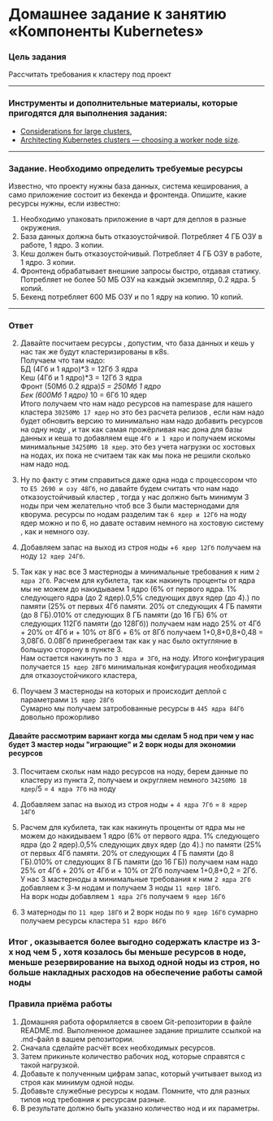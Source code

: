 # Домашнее задание к занятию «Компоненты Kubernetes»

### Цель задания

Рассчитать требования к кластеру под проект

------

### Инструменты и дополнительные материалы, которые пригодятся для выполнения задания:

- [Considerations for large clusters](https://kubernetes.io/docs/setup/best-practices/cluster-large/),
- [Architecting Kubernetes clusters — choosing a worker node size](https://learnk8s.io/kubernetes-node-size).

------

### Задание. Необходимо определить требуемые ресурсы
Известно, что проекту нужны база данных, система кеширования, а само приложение состоит из бекенда и фронтенда. Опишите, какие ресурсы нужны, если известно:

1. Необходимо упаковать приложение в чарт для деплоя в разные окружения. 
2. База данных должна быть отказоустойчивой. Потребляет 4 ГБ ОЗУ в работе, 1 ядро. 3 копии. 
3. Кеш должен быть отказоустойчивый. Потребляет 4 ГБ ОЗУ в работе, 1 ядро. 3 копии. 
4. Фронтенд обрабатывает внешние запросы быстро, отдавая статику. Потребляет не более 50 МБ ОЗУ на каждый экземпляр, 0.2 ядра. 5 копий. 
5. Бекенд потребляет 600 МБ ОЗУ и по 1 ядру на копию. 10 копий.

----

### Ответ

2.  Давайте посчитаем ресурсы , допустим, что база данных и кешь у нас так же будут кластеризированы в к8s.     
    Получаем что там надо:  
        БД (4Гб и 1 ядро)*3 = 12Гб 3 ядра  
        Кеш  (4Гб и 1 ядро)*3 = 12Гб 3 ядра  
        Фронт (50Мб 0.2 ядра)*5 = 250Мб 1 ядро  
        Бек (600Мб 1 ядро)* 10 = 6Гб 10 ядер  
    Итого получаем что нам надо ресурсов на namespase для нашего кластера `30250Мб 17 ядер` но это без расчета релизов , если нам надо будет обновить версию то минимально нам надо добавить ресурсов на одну ноду , и так как самая прожёрливая  нас дона для базы данных и кеша то добавляем  еще `4Гб и 1 ядро` и получаем искомы минимальные `34250Мб 18 ядер`.  это без учета нагрузки ос хостовых на нодах, их пока не считаем так как мы пока не решили сколько нам надо нод.

3.  Ну по факту с этим справиться даже одна нода с процессором что то `Е5 2690 и озу 48Гб`, но давайте будем считать что нам надо отказоустойчивый кластер , тогда у нас должно быть минимум 3 ноды  при чем желательно чтоб все 3 были мастернодами для кворума. ресурсы по нодам разделим так  `6 ядер и 12Гб` на ноду ядер можно и по 6, но давате оставим немного на хостовую систему , как и немного озу.

4.  Добавляем запас на выход из строя ноды +`6 ядер 12Гб`  получаем на ноду `12 ядер 24Гб`.

5.  Так как у нас все 3 мастерноды а минимальные требования к ним `2 ядра 2Гб`. 
Расчем для кубилета, так как  накинуть проценты от ядра мы не можем до накидываем 1 ядро (6% от первого ядра. 1% следующего ядра (до 2 ядер).0,5% следующих двух ядер (до 4).)  по памяти (25% от первых 4Гб памяти. 20% от следующих 4 ГБ памяти (до 8 ГБ).010% от следующих 8 ГБ памяти (до 16 ГБ) 6% от следующих 112Гб памяти (до 128Гб)) получаем нам надо  25% от 4Гб + 20% от 4Гб и + 10% от 8Гб + 6% от 8Гб получаем 1+0,8+0,8+0,48 = 3,08Гб.  0.08Гб принебрегаем так как у нас было октугляние в большую сторону в пункте 3.  
Нам остается накинуть по `3 ядра и 3Гб`, на ноду. Итого конфигурация получается `15 ядер 28Гб` минимальная конфигурация необходимая для отказоустойчикого кластера, 

6.  Поучаем 3 мастерноды на которых и происходит деплой с параметрами `15 ядер 28Гб`  
    Сумарно мы получаем затробованные ресурсы в `445 ядра 84Гб` довольно прожорливо


####  Давайте рассмотрим вариант когда мы сделам 5 нод при чем у нас будет 3 мастер ноды "играющие" и 2 ворк ноды для экономии ресурсов 

3.  Посчитаем скольк нам надо ресурсов на ноду, берем данные по кластеру из пункта 2, получаем и округляем немного `34250Мб 18 ядер`/5 = `4 ядра 7Гб`  на ноду  

4. Добавляем запас на выход из строя ноды + `4 ядра 7Гб` = `8 ядрер 14Гб`  

5. Расчем для кубилета, так как  накинуть проценты от ядра мы не можем до накидываем 1 ядро (6% от первого ядра. 1% следующего ядра (до 2 ядер).0,5% следующих двух ядер (до 4).)  по памяти  (25% от первых 4Гб памяти. 20% от следующих 4 ГБ памяти (до 8 ГБ).010% от следующих 8 ГБ памяти (до 16 ГБ)) получаем нам надо  25% от 4Гб + 20% от 4Гб и + 10% от 2Гб получаем 1+0,8+0,2 = 2Гб.  
У нас 3 мастерноды а минимальные требования к ним `2 ядра 2Гб`   добавляем к 3-м нодам и получаем 3 ноды `11 ядер 18Гб`.  
На ворк ноды добавляем `1 ядра 2Гб`  получаем `9 ядер 16Гб`

6.  3 матерноды по `11 ядер 18Гб`  и 2 ворк ноды по `9 ядер 16Гб`  сумарно получаем ресурсы кластера `51 ядро 86Гб`

### Итог , оказывается более выгодно содержать кластре из 3-х нод чем 5 , хотя козалось бы меньше ресурсов в ноде, меньше резервирование на выход одной ноды из строя, но больше накладных расходов на обеспечение работы самой ноды





### Правила приёма работы

1. Домашняя работа оформляется в своем Git-репозитории в файле README.md. Выполненное домашнее задание пришлите ссылкой на .md-файл в вашем репозитории.
2. Сначала сделайте расчёт всех необходимых ресурсов.
3. Затем прикиньте количество рабочих нод, которые справятся с такой нагрузкой.
4. Добавьте к полученным цифрам запас, который учитывает выход из строя как минимум одной ноды. 
5. Добавьте служебные ресурсы к нодам. Помните, что для разных типов нод требовния к ресурсам разные. 
6. В результате должно быть указано количество нод и их параметры.


